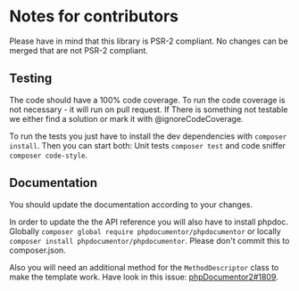 # Notes for contributors

Please have in mind that this library is PSR-2 compliant. No changes can be merged that are not PSR-2 compliant.

## Testing

The code should have a 100% code coverage. To run the code coverage is not necessary - it will run on pull request. If
There is something not testable we either find a solution or mark it with @ignoreCodeCoverage.

To run the tests you just have to install the dev dependencies with `composer install`. Then you can start both:
Unit tests `composer test` and code sniffer `composer code-style`.

## Documentation

You should update the documentation according to your changes.
 
In order to update the the API reference you will also have to install phpdoc. Globally 
`composer global require phpdocumentor/phpdocumentor` or locally `composer install phpdocumentor/phpdocumentor`.
Please don't commit this to composer.json.

Also you will need an additional method for the `MethodDescriptor` class to make the template work. Have look in this
issue: [phpDocumentor2#1809](https://github.com/phpDocumentor/phpDocumentor2/issues/1809).
